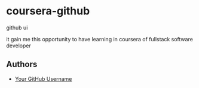 # coursera-github
github ui


it gain me this opportunity to have learning in coursera of fullstack software developer

## Authors

- [Your GitHub Username](https://github.com/judejanculan)
